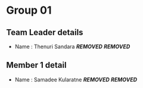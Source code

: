 # Group 01

## Team Leader details
- Name : Thenuri Sandara
***REMOVED***
***REMOVED***

## Member 1 detail
- Name : Samadee Kularatne
***REMOVED***
***REMOVED***